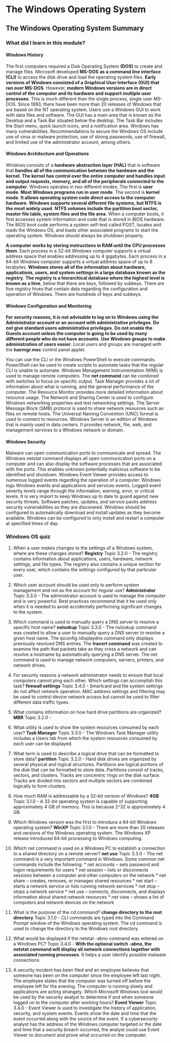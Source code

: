 # The Windows Operating System

## The Windows Operating System Summary

### What did I learn in this module?

#### Windows History

The first computers required a Disk Operating System **(DOS)** to create and manage files. Microsoft developed **MS-DOS** **as a command line interface (CLI)** to access the disk drive and load the operating system files. **Early versions of Windows consisted of a Graphical User Interface (GUI) that ran over MS-DOS**. However, **modern Windows versions are in direct control of the computer and its hardware and support multiple user processes**. This is much different than the single process, single user MS-DOS. Since 1993, there have been more than 20 releases of Windows that are based on the NT operating system. Users use a Windows GUI to work with data files and software. The GUI has a main area that is known as the Desktop and a Task Bar situated below the desktop. The Task Bar includes the Start menu, quick launch icons, and a notification area. Windows has many vulnerabilities. Recommendations to secure the Windows OS include use of virus or malware protection, use of strong passwords, use of firewall, and limited use of the administrator account, among others.

#### Windows Architecture and Operations

Windows consists of a **hardware abstraction layer (HAL)** that is software that **handles all of the communication between the hardware and the kernel**. **The kernel has control over the entire computer and handles input and output requests, memory, and all of the peripherals connected to the computer**. Windows operates in two different modes. The first is **user mode**. **Most Windows programs run in user mode**. The second is **kernel mode**. **It allows operating system code direct access to the computer hardware**. **Windows supports several different file systems, but NTFS is the most widely used**. **NTFS volumes include the partition boot sector, master file table, system files and the file area**. When a computer boots, it first accesses system information and code that is stored in BIOS hardware. The BIOS boot code performs a system self-test called POST, locates and loads the Windows OS, and loads other associated programs to start the operating system. Windows should always be shutdown properly.

**A computer works by storing instructions in RAM until the CPU processes them**. Each process in a 32-bit Windows computer supports a virtual address space that enables addressing up to 4 gigabytes. Each process in a 64-bit Windows computer supports a virtual address space of up to 8 terabytes. **Windows stores all of the information about hardware, applications, users, and system settings in a large database known as the registry**. **The registry is a hierarchical database where the highest level is known as a hive**, below that there are keys, followed by subkeys. There are five registry hives that contain data regarding the configuration and operation of Windows. There are hundreds of keys and subkeys.

#### Windows Configuration and Monitoring

**For security reasons, it is not advisable to log on to Windows using the Administrator account or an account with administrative privileges**. **Do not give standard users administrative privileges**. **Do not enable the Guests account unless the computer is going to be used by many different people who do not have accounts**. **Use Windows groups to make administration of users easier**. Local users and groups are managed with the **lusrmgr.msc** control panel applet.

You can use the CLI or the Windows PowerShell to execute commands. PowerShell can be used to create scripts to automate tasks that the regular CLI is unable to automate. Windows Management Instrumentation (WMI) is used to manage remote computers. The **net command** can be combined with switches to focus on specific output. Task Manager provides a lot of information about what is running, and the general performance of the computer. The Resource Monitor provides more detailed information about resource usage. The Network and Sharing Center is used to configure Windows networking properties and test networking settings. The Server Message Block (SMB) protocol is used to share network resources such as files on remote hosts. The Universal Naming Convention (UNC) format is used to connect to resources. Windows Server is an edition of Windows that is mainly used in data centers. It provides network, file, web, and management services to a Windows network or domain.

#### Windows Security

Malware can open communication ports to communicate and spread. The Windows netstat command displays all open communication ports on a computer and can also display the software processes that are associated with the ports. This enables unknown potentially malicious software to be identified and shutdown. Windows Event Viewer provides access to numerous logged events regarding the operation of a computer. Windows logs Windows events and applications and services events. Logged event severity levels range through the information, warning, error, or critical levels. It is very import to keep Windows up to date to guard against new security threats. Software patches, updates, and service packs address security vulnerabilities as they are discovered. Windows should be configured to automatically download and install updates as they become available. Windows can be configured to only install and restart a computer at specified times of day.

### Windows OS quiz

1. When a user makes changes to the settings of a Windows system, where are these changes stored? 
   **Registry** Topic 3.2.0 - The registry contains information about applications, users, hardware, network settings, and file types. The registry also contains a unique section for every user, which contains the settings configured by that particular user.

2. Which user account should be used only to perform system management and not as the account for regular use? 
   **Administrator** Topic 3.3.0 - The administrator account is used to manage the computer and is very powerful. Best practices recommend that it be used only when it is needed to avoid accidentally performing significant changes to the system.

3. Which command is used to manually query a DNS server to resolve a specific host name? 
   **nslookup** Topic 3.3.0 - The nslookup command was created to allow a user to manually query a DNS server to resolve a given host name. The ipconfig /displaydns command only displays previously resolved DNS entries. The **tracert command** was created to examine the path that packets take as they cross a network and can resolve a hostname by automatically querying a DNS server. The net command is used to manage network computers, servers, printers, and network drives.

4. For security reasons a network administrator needs to ensure that local computers cannot ping each other. Which settings can accomplish this task? 
   **firewall settings** Topic 3.4.0 - Smartcard and file system settings do not affect network operation. MAC address settings and filtering may be used to control device network access but cannot be used to filter different data traffic types.

5. What contains information on how hard drive partitions are organized? 
   **MBR** Topic 3.2.0 -

6. What utility is used to show the system resources consumed by each user? 
   **Task Manager** Topic 3.3.0 - The Windows Task Manager utility includes a Users tab from which the system resources consumed by each user can be displayed.

7. What term is used to describe a logical drive that can be formatted to store data? 
   **partition** Topic 3.2.0 - Hard disk drives are organized by several physical and logical structures. Partitions are logical portions of the disk that can be formatted to store data. Partitions consist of tracks, sectors, and clusters. Tracks are concentric rings on the disk surface. Tracks are divided into sectors and multiple sectors are combined logically to form clusters.

8. How much RAM is addressable by a 32-bit version of Windows? 
   **4GB** Topic 3.1.0 - A 32-bit operating system is capable of supporting approximately 4 GB of memory. This is because 2^32 is approximately 4 GB.

9.  Which Windows version was the first to introduce a 64-bit Windows operating system? 
    **WinXP** Topic 3.1.0 - There are more than 20 releases and versions of the Windows operating system. The Windows XP release introduced 64-bit processing to WIndows computing.

10. Which net command is used on a Windows PC to establish a connection to a shared directory on a remote server? 
    **net use** Topic 3.3.0 - The net command is a very important command in Windows. Some common net commands include the following:
        * net accounts – sets password and logon requirements for users
        * net session – lists or disconnects sessions between a computer and other computers on the network
        * net share – creates, removes, or manages shared resources
        * net start – starts a network service or lists running network services
        * net stop – stops a network service
        * net use – connects, disconnects, and displays information about shared network resources
        * net view – shows a list of computers and network devices on the network
  
11. What is the purpose of the cd command? 
    **change directory to the root directory** Topic 3.1.0 - CLI commands are typed into the Command Prompt window of the Windows operating system. The cd command is used to change the directory to the Windows root directory.

12. What would be displayed if the netstat -abno command was entered on a Windows PC? 
    Topic 3.4.0 - **With the optional switch -abno, the netstat command will display all network connections together with associated running processes**. It helps a user identify possible malware connections.

13. A security incident has been filed and an employee believes that someone has been on the computer since the employee left last night. The employee states that the computer was turned off before the employee left for the evening. The computer is running slowly and applications are acting strangely. Which Microsoft Windows tool would be used by the security analyst to determine if and when someone logged on to the computer after working hours? 
    **Event Viewer** Topic 3.4.0 - Event Viewer is used to investigate the history of application, security, and system events. Events show the date and time that the event occurred along with the source of the event. If a cybersecurity analyst has the address of the Windows computer targeted or the date and time that a security breach occurred, the analyst could use Event Viewer to document and prove what occurred on the computer.